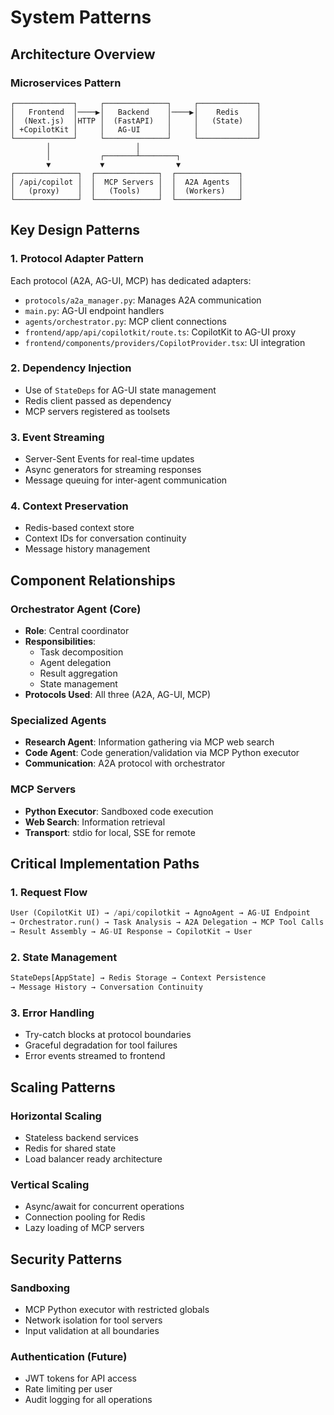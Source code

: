 # System Patterns

## Architecture Overview

### Microservices Pattern
```
┌─────────────┐     ┌──────────────┐     ┌─────────────┐
│   Frontend  │────▶│   Backend    │────▶│    Redis    │
│  (Next.js)  │HTTP │  (FastAPI)   │     │   (State)   │
│ +CopilotKit │     │   AG-UI      │     │             │
└─────────────┘     └──────────────┘     └─────────────┘
        │                   │
        │           ┌───────┴────────┐
        ▼           ▼                ▼
┌──────────────┐  ┌──────────────┐  ┌──────────────┐
│ /api/copilot │  │  MCP Servers │  │  A2A Agents  │
│   (proxy)    │  │   (Tools)    │  │  (Workers)   │
└──────────────┘  └──────────────┘  └──────────────┘
```

## Key Design Patterns

### 1. Protocol Adapter Pattern
Each protocol (A2A, AG-UI, MCP) has dedicated adapters:
- `protocols/a2a_manager.py`: Manages A2A communication
- `main.py`: AG-UI endpoint handlers
- `agents/orchestrator.py`: MCP client connections
- `frontend/app/api/copilotkit/route.ts`: CopilotKit to AG-UI proxy
- `frontend/components/providers/CopilotProvider.tsx`: UI integration

### 2. Dependency Injection
- Use of `StateDeps` for AG-UI state management
- Redis client passed as dependency
- MCP servers registered as toolsets

### 3. Event Streaming
- Server-Sent Events for real-time updates
- Async generators for streaming responses
- Message queuing for inter-agent communication

### 4. Context Preservation
- Redis-based context store
- Context IDs for conversation continuity
- Message history management

## Component Relationships

### Orchestrator Agent (Core)
- **Role**: Central coordinator
- **Responsibilities**:
  - Task decomposition
  - Agent delegation
  - Result aggregation
  - State management
- **Protocols Used**: All three (A2A, AG-UI, MCP)

### Specialized Agents
- **Research Agent**: Information gathering via MCP web search
- **Code Agent**: Code generation/validation via MCP Python executor
- **Communication**: A2A protocol with orchestrator

### MCP Servers
- **Python Executor**: Sandboxed code execution
- **Web Search**: Information retrieval
- **Transport**: stdio for local, SSE for remote

## Critical Implementation Paths

### 1. Request Flow
```python
User (CopilotKit UI) → /api/copilotkit → AgnoAgent → AG-UI Endpoint 
→ Orchestrator.run() → Task Analysis → A2A Delegation → MCP Tool Calls 
→ Result Assembly → AG-UI Response → CopilotKit → User
```

### 2. State Management
```python
StateDeps[AppState] → Redis Storage → Context Persistence
→ Message History → Conversation Continuity
```

### 3. Error Handling
- Try-catch blocks at protocol boundaries
- Graceful degradation for tool failures
- Error events streamed to frontend

## Scaling Patterns

### Horizontal Scaling
- Stateless backend services
- Redis for shared state
- Load balancer ready architecture

### Vertical Scaling
- Async/await for concurrent operations
- Connection pooling for Redis
- Lazy loading of MCP servers

## Security Patterns

### Sandboxing
- MCP Python executor with restricted globals
- Network isolation for tool servers
- Input validation at all boundaries

### Authentication (Future)
- JWT tokens for API access
- Rate limiting per user
- Audit logging for all operations